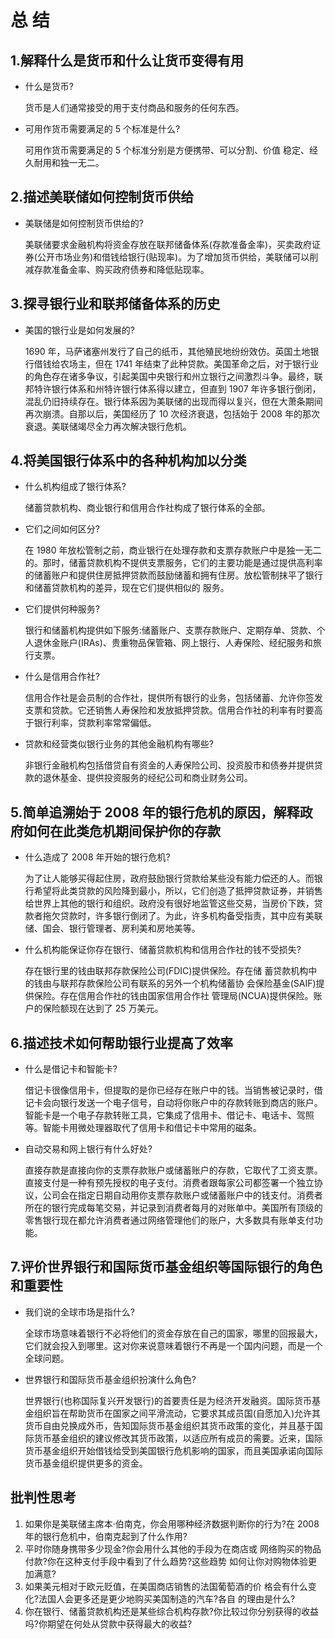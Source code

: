 # 总 结

## 1.解释什么是货币和什么让货币变得有用

* 什么是货币?

    货币是人们通常接受的用于支付商品和服务的任何东西。

* 可用作货币需要满足的 5 个标准是什么?

    可用作货币需要满足的 5 个标准分别是方便携带、可以分割、价值 稳定、经久耐用和独一无二。

## 2.描述美联储如何控制货币供给

* 美联储是如何控制货币供给的?

    美联储要求金融机构将资金存放在联邦储备体系(存款准备金率)，买卖政府证券(公开市场业务)和借钱给银行(贴现率)。为了增加货币供给，美联储可以削减存款准备金率、购买政府债券和降低贴现率。

## 3.探寻银行业和联邦储备体系的历史

* 美国的银行业是如何发展的?

    1690 年，马萨诸塞州发行了自己的纸币，其他殖民地纷纷效仿。英国土地银行借钱给农场主，但在 1741 年结束了此种贷款。美国革命之后，对于银行业的角色存在诸多争议，引起美国中央银行和州立银行之间激烈斗争。最终，联邦特许银行体系和州特许银行体系得以建立，但直到 1907 年许多银行倒闭，混乱仍旧持续存在。银行体系因为美联储的出现而得以复兴，但在大萧条期间再次崩溃。自那以后，美国经历了 10 次经济衰退，包括始于 2008 年的那次衰退。美联储竭尽全力再次解决银行危机。

## 4.将美国银行体系中的各种机构加以分类

* 什么机构组成了银行体系?

    储蓄贷款机构、商业银行和信用合作社构成了银行体系的全部。

* 它们之间如何区分?

    在 1980 年放松管制之前，商业银行在处理存款和支票存款账户中是独一无二的。那时，储蓄贷款机构不提供支票服务，它们的主要功能是通过提供高利率的储蓄账户和提供住房抵押贷款而鼓励储蓄和拥有住房。放松管制抹平了银行和储蓄贷款机构的差异，现在它们提供相似的 服务。

* 它们提供何种服务?

    银行和储蓄机构提供如下服务:储蓄账户、支票存款账户、定期存单、贷款、个人退休金账户(IRAs)、贵重物品保管箱、网上银行、人寿保险、经纪服务和旅行支票。

* 什么是信用合作社?

    信用合作社是会员制的合作社，提供所有银行的业务，包括储蓄、允许你签发支票和贷款。它还销售人寿保险和发放抵押贷款。信用合作社的利率有时要高于银行利率，贷款利率常常偏低。

* 贷款和经营类似银行业务的其他金融机构有哪些?

    非银行金融机构包括借贷自有资金的人寿保险公司、投资股市和债券并提供贷款的退休基金、提供投资服务的经纪公司和商业财务公司。

## 5.简单追溯始于 2008 年的银行危机的原因，解释政府如何在此类危机期间保护你的存款

* 什么造成了 2008 年开始的银行危机?

    为了让人能够买得起住房，政府鼓励银行贷款给某些没有能力偿还的人。而银行希望将此类贷款的风险降到最小，所以，它们创造了抵押贷款证券，并销售给世界上其他的银行和组织。政府没有很好地监管这些交易，当房价下跌，贷款者拖欠贷款时，许多银行倒闭了。为此，许多机构备受指责，其中应有美联储、国会、银行管理者、房利美和房地美等。

* 什么机构能保证你存在银行、储蓄贷款机构和信用合作社的钱不受损失?

    存在银行里的钱由联邦存款保险公司(FDIC)提供保险。存在储 蓄贷款机构中的钱由与联邦存款保险公司有联系的另外一个机构储蓄协 会保险基金(SAIF)提供保险。存在信用合作社的钱由国家信用合作社 管理局(NCUA)提供保险。账户的保险额现在达到了 25 万美元。

## 6.描述技术如何帮助银行业提高了效率

* 什么是借记卡和智能卡?

    借记卡很像信用卡，但提取的是你已经存在账户中的钱。当销售被记录时，借记卡会向银行发送一个电子信号，自动将你账户中的存款转账到商店的账户。智能卡是一个电子存款转账工具，它集成了信用卡、借记卡、电话卡、驾照等。智能卡用微处理器取代了信用卡和借记卡中常用的磁条。

* 自动交易和网上银行有什么好处?

    直接存款是直接向你的支票存款账户或储蓄账户的存款，它取代了工资支票。直接支付是一种有预先授权的电子支付。消费者跟每家公司都签署一个独立协议，公司会在指定日期自动用你支票存款账户或储蓄账户中的钱支付。消费者所在的银行完成每笔交易，并记录到消费者每月的对账单中。美国所有顶级的零售银行现在都允许消费者通过网络管理他们的账户，大多数具有账单支付功能。

## 7.评价世界银行和国际货币基金组织等国际银行的角色和重要性

* 我们说的全球市场是指什么?

    全球市场意味着银行不必将他们的资金存放在自己的国家，哪里的回报最大，它们就会投入到哪里。这对你来说意味着银行不再是一个国内问题，而是一个全球问题。

* 世界银行和国际货币基金组织扮演什么角色?

    世界银行(也称国际复兴开发银行)的首要责任是为经济开发融资。国际货币基金组织旨在帮助货币在国家之间平滑流动，它要求其成员国(自愿加入)允许其货币自由兑换成外币，告知国际货币基金组织其货币政策的变化，并且基于国际货币基金组织的建议修改其货币政策，以适应所有成员的需要。近来，国际货币基金组织开始借钱给受到美国银行危机影响的国家，而且美国承诺向国际货币基金组织提供更多的资金。

## 批判性思考

1. 如果你是美联储主席本·伯南克，你会用哪种经济数据判断你的行为?在 2008 年的银行危机中，伯南克起到了什么作用?
2. 平时你随身携带多少现金?你会用什么其他的手段为在商店或 网络购买的物品付款?你在这种支付手段中看到了什么趋势?这些趋势 如何让你对购物体验更加满意?
3. 如果美元相对于欧元贬值，在美国商店销售的法国葡萄酒的价 格会有什么变化?法国人会更多还是更少地购买美国制造的汽车?各自 的理由是什么?
4. 你在银行、储蓄贷款机构还是某些综合机构存款?你比较过你分别获得的收益吗?你期望在何处从贷款中获得最大的收益?
